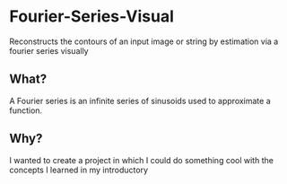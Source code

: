 # Fourier-Series-Visual
Reconstructs the contours of an input image or string by estimation via a fourier series visually

## What?
A Fourier series is an infinite series of sinusoids used to approximate a function.

## Why?
I wanted to create a project in which I could do something cool with the concepts I learned in my introductory 
